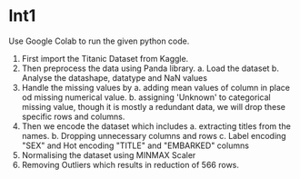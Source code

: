# Int1

Use Google Colab to run the given python code.

1. First import the Titanic Dataset from Kaggle.
2. Then preprocess the data using Panda library.
   a. Load the dataset
   b. Analyse the datashape, datatype and NaN values
3. Handle the missing values by
   a. adding mean values of column in place od missing numerical value.
   b. assigning 'Unknown' to categorical missing value, though it is mostly a redundant data, we will drop these specific rows and columns.
4. Then we encode the dataset which includes
   a. extracting titles from the names.
   b. Dropping unnecessary columns and rows
   c. Label encoding "SEX" and Hot encoding "TITLE" and "EMBARKED" columns
5. Normalising the dataset using MINMAX Scaler
6. Removing Outliers which results in reduction of 566 rows.
